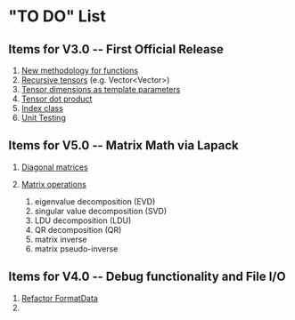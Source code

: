 
# "TO DO" List

## Items for V3.0 -- First Official Release

1. [New methodology for functions](newfunctions.md)
1. [Recursive tensors](recursive.md) (e.g. Vector<Vector<double>>)
1. [Tensor dimensions as template parameters](templatedimensions.md) 
1. [Tensor dot product](dotproduct.md)
1. [Index class](index.md)
1. [Unit Testing](unittesting.md)

## Items for V5.0 -- Matrix Math via Lapack
1. [Diagonal matrices](diagonal.md)
1. [Matrix operations](lapack.md)

   1. eigenvalue decomposition (EVD)
   1. singular value decomposition (SVD)
   1. LDU decomposition (LDU)
   1. QR decomposition (QR)
   1. matrix inverse
   1. matrix pseudo-inverse


## Items for V4.0 -- Debug functionality and File I/O
1. [Refactor FormatData](formatdata.md)
1. 
  
